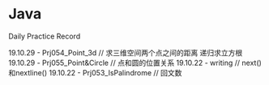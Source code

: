 # Java
Daily Practice Record

19.10.29 - Prj054_Point_3d // 求三维空间两个点之间的距离 递归求立方根
19.10.29 - Prj055_Point&Circle // 点和圆的位置关系
19.10.22 - writing // next()和nextline()
19.10.22 - Prj053_IsPalindrome // 回文数
